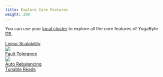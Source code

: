 ```yaml
---
title: Explore Core Features
weight: 200
---
```


You can use your [local cluster](/quick-start/) to explore all the core features of YugaByte DB.

<div>
  <a class="section-link icon-offset" href="/explore/linear-scalability">
    <div class="icon"><i class="fa fa-line-chart" aria-hidden="true"></i></div>
    <div class="text">Linear Scalability</div>
  </a>

  <a class="section-link icon-offset" href="/explore/fault-tolerance">
    <div class="icon">
      <img src="/images/section_icons/explore/fault_tolerance.png" aria-hidden="true" />
    </div>
    <div class="text">
      Fault Tolerance
    </div>
  </a>

<!--
  <a class="section-link icon-offset" href="/explore/auto-sharding">
    <div class="icon"><i class="fa fa-object-group" aria-hidden="true"></i></div>
    <div class="text">Auto Sharding</div>
  </a>
-->

  <a class="section-link icon-offset" href="/explore/auto-rebalancing">
    <div class="icon">
      <img src="/images/section_icons/explore/auto_rebalance.png" aria-hidden="true" />
    </div>
    <div class="text">
      Auto Rebalancing
    </div>
  </a>

  <a class="section-link icon-offset" href="/explore/tunable-reads">
    <div class="icon"><i class="fa fa-wrench" aria-hidden="true"></i></div>
    <div class="text">Tunable Reads</div>
  </a>

<!--
  <a class="section-link icon-offset" href="/explore/zero-downtime-reconfig">
    <div class="icon"><i class="fa fa-clock-o" aria-hidden="true"></i></div>
    Zero Downtime Reconfig
  </a>
-->
</div>
